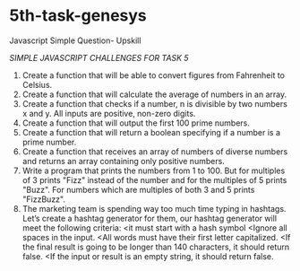 # 5th-task-genesys
Javascript Simple Question- Upskill

*SIMPLE JAVASCRIPT CHALLENGES FOR TASK 5*

1) Create a function that will be able to convert figures from Fahrenheit to Celsius.
2) Create a function that will calculate the average of numbers in an array.
3) Create a function that checks if a number, n is divisible by two numbers x and y. All inputs are positive, non-zero digits.
4) Create a function that will output the first 100 prime numbers.
5) Create a function that will return a boolean specifying if a number is a prime number.
6) Create a function that receives an array of numbers of diverse numbers and returns an array containing only positive numbers.
7) Write a program that prints the numbers from 1 to 100. But for multiples of 3 prints "Fizz" instead of the number and for the multiples of 5 prints "Buzz". For numbers which are multiples of both 3 and 5 prints "FizzBuzz".
8) The marketing team is spending way too much time typing in hashtags. Let’s create a hashtag generator for them, our hashtag generator will meet the following criteria:
        <it must start with a hash symbol
        <Ignore all spaces in the input.
        <All words must have their first letter capitalized.
        <If the final result is going to be longer than 140 characters, it should return false.
        <If the input or result is an empty string, it should return false.

